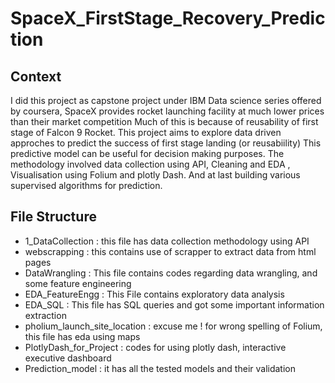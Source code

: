 # SpaceX_FirstStage_Recovery_Prediction
## Context
I did this project as capstone project under IBM Data science series offered by coursera, SpaceX provides rocket launching facility at much lower prices than their market competition 
Much of this is because of reusability of first stage of Falcon 9 Rocket. This project aims to explore data driven  approches to predict the success of first stage landing (or reusabiility)
This predictive model can be useful for decision making purposes. The methodology involved data collection using API, Cleaning and EDA , Visualisation using Folium and plotly Dash. 
And at last building various supervised algorithms for prediction.
## File Structure
* 1_DataCollection : this file has data collection methodology using API
* webscrapping : this contains use of scrapper to extract data from html pages
* DataWrangling : This file contains codes regarding data wrangling, and some feature engineering
* EDA_FeatureEngg : This File contains exploratory data analysis
* EDA_SQL : This file has SQL queries and got some important information extraction
* pholium_launch_site_location : excuse me ! for wrong spelling of Folium, this file has eda using maps
* PlotlyDash_for_Project : codes for using plotly dash, interactive executive dashboard
* Prediction_model : it has all the tested models and their validation
